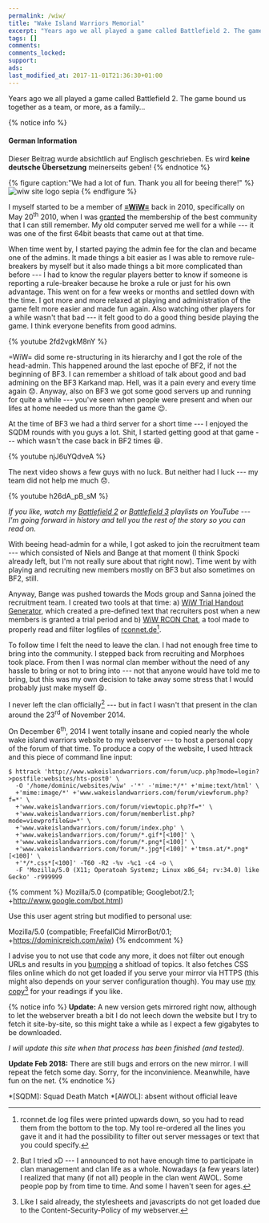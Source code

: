 ```yaml
---
permalink: /wiw/
title: "Wake Island Warriors Memorial"
excerpt: "Years ago we all played a game called Battlefield 2. The game bound us together as a team, or, as a family..."
tags: []
comments: 
comments_locked: 
support: 
ads: 
last_modified_at: 2017-11-01T21:36:30+01:00
---
```


Years ago we all played a game called Battlefield 2. The game bound us together as a team, or more, as a family...

{% notice info %}
#### German Information

Dieser Beitrag wurde absichtlich auf Englisch geschrieben. Es wird **keine deutsche Übersetzung** meinerseits geben!
{% endnotice %}

{% figure caption:"We had a lot of fun. Thank you all for beeing there!" %}
![wiw site logo sepia](/assets/images/wiw-logo-sepia.jpg)
{% endfigure %}

I myself started to be a member of [**=WiW=**][wiwforum] back in 2010, specifically on May 20<sup>th</sup> 2010, when I was [granted](https://web.archive.org/web/20100524010630/http://www.wakeislandwarriors.com/community/viewforum.php?f=5) the membership of the best community that I can still remember. My old computer served me well for a while --- it was one of the first 64bit beasts that came out at that time.

When time went by, I started paying the admin fee for the clan and became one of the admins. It made things a bit easier as I was able to remove rule-breakers by myself but it also made things a bit more complicated than before --- I had to know the regular players better to know if someone is reporting a rule-breaker because he broke a rule or just for his own advantage. This went on for a few weeks or months and settled down with the time. I got more and more relaxed at playing and administration of the game felt more easier and made fun again. Also watching other players for a while wasn't that bad --- it felt good to do a good thing beside playing the game. I think everyone benefits from good admins.

{% youtube 2fd2vgkM8nY %}

=WiW= did some re-structuring in its hierarchy and I got the role of the head-admin. This happened around the last epoche of BF2, if not the beginning of BF3. I can remember a shitload of talk about good and bad admining on the BF3 Karkand map. Hell, was it a pain every and every time again :disappointed:. Anyway, also on BF3 we got some good servers up and running for quite a while --- you've seen when people were present and when our lifes at home needed us more than the game :wink:.

At the time of BF3 we had a third server for a short time --- I enjoyed the SQDM rounds with you guys a lot. Shit, I started getting good at that game --- which wasn't the case back in BF2 times :satisfied:.

{% youtube njJ6uYQdveA %}

The next video shows a few guys with no luck. But neither had I luck --- my team did not help me much :disappointed:.

{% youtube h26dA_pB_sM %}

*If you like, watch my [Battlefield 2](https://www.youtube.com/playlist?list=PLAVuOpof7vDrLj6gNgPIAde6CLZC5CoCy) or [Battlefield 3](https://www.youtube.com/playlist?list=PLAVuOpof7vDoNS_1ECqkx5XusLjI7CjMM) playlists on YouTube --- I'm going forward in history and tell you the rest of the story so you can read on.*

With beeing head-admin for a while, I got asked to join the recruitment team --- which consisted of Niels and Bange at that moment (I think Spocki already left, but I'm not really sure about that right now). Time went by with playing and recruiting new members mostly on BF3 but also sometimes on BF2, still. 

Anyway, Bange was pushed towards the Mods group and Sanna joined the recruitment team. I created two tools at that time: a) [WiW Trial Handout Generator](https://github.com/freefallcid/wiw-trial-handout), which created a pre-defined text that recruiters post when a new members is granted a trial period and b) [WiW RCON Chat](https://github.com/freefallcid/wiw-rcon-chat), a tool made to properly read and filter logfiles of [rconnet.de](http://rconnet.de)[^rconnet].

To follow time I felt the need to leave the clan. I had not enough free time to bring into the community. I stepped back from recruiting and Morphoes took place. From then I was normal clan member without the need of any hassle to bring or not to bring into --- not that anyone would have told me to bring, but this was my own decision to take away some stress that I would probably just make myself :tired_face:.

I never left the clan officially[^clan] --- but in fact I wasn't that present in the clan around the 23<sup>rd</sup> of November 2014.

On December 6<sup>th</sup>, 2014 I went totally insane and copied nearly the whole wake island warriors website to my webserver --- to host a personal copy of the forum of that time. To produce a copy of the website, I used httrack and this piece of command line input:

``` console
$ httrack 'http://www.wakeislandwarriors.com/forum/ucp.php?mode=login?>postfile:websites/hts-post0' \
  -O '/home/dominic/websites/wiw' -'*' -'mime:*/*' +'mime:text/html' \
  +'mime:image/*' +'www.wakeislandwarriors.com/forum/viewforum.php?f=*' \
  +'www.wakeislandwarriors.com/forum/viewtopic.php?f=*' \
  +'www.wakeislandwarriors.com/forum/memberlist.php?mode=viewprofile&u=*' \
  +'www.wakeislandwarriors.com/forum/index.php' \
  +'www.wakeislandwarriors.com/forum/*.gif*[<100]' \
  +'www.wakeislandwarriors.com/forum/*.png*[<100]' \
  +'www.wakeislandwarriors.com/forum/*.jpg*[<100]' +'tmsn.at/*.png*[<100]' \
  +'*/*.css*[<100]' -T60 -R2 -%v -%c1 -c4 -o \
  -F 'Mozilla/5.0 (X11; Operatoah Systemz; Linux x86_64; rv:34.0) like Gecko' -r999999
```

{% comment %}
Mozilla/5.0 (compatible; Googlebot/2.1; +http://www.google.com/bot.html)

Use this user agent string but modified to personal use:

Mozilla/5.0 (compatible; FreefallCid MirrorBot/0.1; +https://dominicreich.com/wiw)
{% endcomment %}

I advise you to not use that code any more, it does not filter out enough URLs and results in you [bumping][bumping] a shitload of topics. It also fetches CSS files online which do not get loaded if you serve your mirror via HTTPS (this might also depends on your server configuration though). You may use [my copy](/dominic/wiw-archive/)[^mirror] for your readings if you like.

[wiwforum]: http://www.wakeislandwarriors.eu/forum/
[bumping]: https://www.webopedia.com/TERM/T/thread_bump.html

[^rconnet]: rconnet.de log files were printed upwards down, so you had to read them from the bottom to the top. My tool re-ordered all the lines you gave it and it had the possibility to filter out server messages or text that you could specify.
[^mirror]: Like I said already, the stylesheets and javascripts do not get loaded due to the Content-Security-Policy of my webserver.
[^clan]: But I tried xD --- I announced to not have enough time to participate in clan management and clan life as a whole. Nowadays (a few years later) I realized that many (if not all) people in the clan went AWOL. Some people pop by from time to time. And some I haven't seen for ages.

{% notice info %}
**Update:** A new version gets mirrored right now, although to let the webserver breath a bit I do not leech down the website but I try to fetch it site-by-site, so this might take a while as I expect a few gigabytes to be downloaded.

*I will update this site when that process has been finished (and tested).*

**Update Feb 2018:** There are still bugs and errors on the new mirror. I will repeat the fetch some day. Sorry, for the inconvinience. Meanwhile, have fun on the net.
{% endnotice %}

*[SQDM]: Squad Death Match
*[AWOL]: absent without official leave
